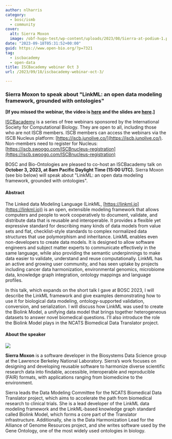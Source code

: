 ```yaml
---
author: nlharris
category:
  - bosc/ismb
  - community
cover:
  alt: Sierra Moxon
  image: /obf-hugo-test/wp-content/uploads/2023/08/Sierra-at-podium-1.png
date: "2023-09-18T05:31:52+00:00"
guid: https://www.open-bio.org/?p=7321
tag:
  - iscbacademy
  - open-data
title: ISCBacademy webinar Oct 3
url: /2023/09/18/iscbacademy-webinar-oct-3/

---
```

### Sierra Moxon to speak about "LinkML: an open data modeling framework, grounded with ontologies"

**\[If you missed the webinar, the video is [here](https://www.youtube.com/watch?v=nyNp09WYLzw) and the slides are [here](https://docs.google.com/presentation/d/1elqZxqtQeVzRUiBlmxnyzPhcE4OgOoKoPCaKH_z2d3g/edit).\]**

[ISCBacademy](https://www.iscb.org/iscbacademy) is a series of free webinars sponsored by the International Society for Computational Biology. They are open to all, including those who are not ISCB members. ISCB members can access the webinars via the ISCB Nucleus platform: [https://iscb.junolive.co/](https://iscb.junolive.co/). Non-members need to register for Nucleus: [https://iscb.swoogo.com/ISCBnucleus-registration](https://iscb.swoogo.com/ISCBnucleus-registration)

BOSC and Bio-Ontologies are pleased to co-host an ISCBacademy talk on **October 3, 2023, at 8am Pacific Daylight Time (15:00 UTC).** Sierra Moxon (see bio below) will speak about "LinkML: an open data modeling framework, grounded with ontologies".

#### Abstract

The Linked data Modeling Language (LinkML, [https://linkml.io](https://linkml.io)) is an open, extensible modeling framework that allows computers and people to work cooperatively to document, validate, and distribute data that is reusable and interoperable. It provides a flexible yet expressive standard for describing many kinds of data models from value sets and flat, checklist-style standards to complex normalized data structures that use polymorphism and inheritance. LinkML enables even non-developers to create data models. It is designed to allow software engineers and subject matter experts to communicate effectively in the same language, while also providing the semantic underpinnings to make data easier to validate, understand and reuse computationally. LinkML has an active and growing user community, and has seen uptake by projects including cancer data harmonization, environmental genomics, microbiome data, knowledge graph integration, ontology mappings and language profiles.

In this talk, which expands on the short talk I gave at BOSC 2023, I will describe the LinkML framework and give examples demonstrating how to use it for biological data modeling, ontology-supported validation, conversion, and serialization. I will discuss how LinkML was used to create the Biolink Model, a unifying data model that brings together heterogeneous datasets to answer novel biomedical questions. I’ll also introduce the role the Biolink Model plays in the NCATS Biomedical Data Translator project.

#### About the speaker

![](/obf-hugo-test/wp-content/uploads/2023/08/Sierra-at-podium-1.png)

**Sierra Moxon** is a software developer in the Biosystems Data Science group at the Lawrence Berkeley National Laboratory. Sierra’s work focuses on designing and developing reusable software to harmonize diverse scientific research data into findable, accessible, interoperable and reproducible (FAIR) formats, with applications ranging from biomedicine to the environment.

Sierra leads the Data Modeling Committee for the NCATS Biomedical Data Translator project, which aims to accelerate the path from biomedical research to clinical trials. She is a lead developer of the LinkML data modeling framework and the LinkML-based knowledge graph standard called Biolink Model, which forms a core part of the Translator infrastructure. Additionally, she is the Data Harmonization Lead for the Alliance of Genome Resources project, and she writes software used by the Gene Ontology, one of the most widely used ontologies in biology.
